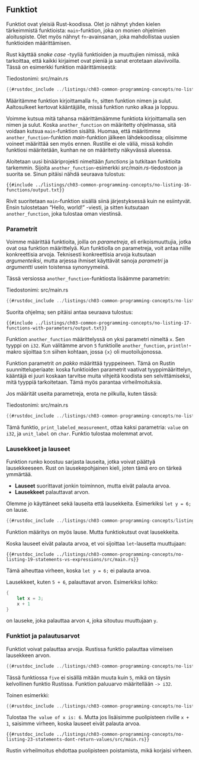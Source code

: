 ## Funktiot

Funktiot ovat yleisiä Rust-koodissa. Olet jo nähnyt yhden kielen tärkeimmistä funktioista: `main`-funktion, joka on monien ohjelmien aloituspiste. Olet myös nähnyt `fn`-avainsanan, joka mahdollistaa uusien funktioiden määrittämisen.

Rust käyttää _snake case_ -tyyliä funktioiden ja muuttujien nimissä, mikä tarkoittaa, että kaikki kirjaimet ovat pieniä ja sanat erotetaan alaviivoilla. Tässä on esimerkki funktion määrittämisestä:

<span class="filename">Tiedostonimi: src/main.rs</span>

```rust
{{#rustdoc_include ../listings/ch03-common-programming-concepts/no-listing-16-functions/src/main.rs}}
```

Määritämme funktion kirjoittamalla `fn`, sitten funktion nimen ja sulut. Aaltosulkeet kertovat kääntäjälle, missä funktion runko alkaa ja loppuu.

Voimme kutsua mitä tahansa määrittämäämme funktiota kirjoittamalla sen nimen ja sulut. Koska `another_function` on määritetty ohjelmassa, sitä voidaan kutsua `main`-funktion sisältä. Huomaa, että määritimme `another_function`-funktion _main_-funktion jälkeen lähdekoodissa; olisimme voineet määrittää sen myös ennen. Rustille ei ole väliä, missä kohdin funktiosi määritetään, kunhan ne on määritetty näkyvässä alueessa.

Aloitetaan uusi binääriprojekti nimeltään _functions_ ja tutkitaan funktioita tarkemmin. Sijoita `another_function`-esimerkki _src/main.rs_-tiedostoon ja suorita se. Sinun pitäisi nähdä seuraava tulostus:

```console
{{#include ../listings/ch03-common-programming-concepts/no-listing-16-functions/output.txt}}
```

Rivit suoritetaan `main`-funktion sisällä siinä järjestyksessä kuin ne esiintyvät. Ensin tulostetaan “Hello, world!” -viesti, ja sitten kutsutaan `another_function`, joka tulostaa oman viestinsä.

### Parametrit

Voimme määrittää funktioita, joilla on _parametreja_, eli erikoismuuttujia, jotka ovat osa funktion määrittelyä. Kun funktiolla on parametreja, voit antaa niille konkreettisia arvoja. Teknisesti konkreettisia arvoja kutsutaan _argumenteiksi_, mutta arjessa ihmiset käyttävät sanoja _parametri_ ja _argumentti_ usein toistensa synonyymeinä.

Tässä versiossa `another_function`-funktiosta lisäämme parametrin:

<span class="filename">Tiedostonimi: src/main.rs</span>

```rust
{{#rustdoc_include ../listings/ch03-common-programming-concepts/no-listing-17-functions-with-parameters/src/main.rs}}
```

Suorita ohjelma; sen pitäisi antaa seuraava tulostus:

```console
{{#include ../listings/ch03-common-programming-concepts/no-listing-17-functions-with-parameters/output.txt}}
```

Funktion `another_function` määrittelyssä on yksi parametri nimeltä `x`. Sen tyyppi on `i32`. Kun välitämme arvon `5` funktiolle `another_function`, `println!`-makro sijoittaa `5`:n siihen kohtaan, jossa `{x}` oli muotoilujonossa.

Funktion parametrit _on pakko_ määrittää tyyppeineen. Tämä on Rustin suunnitteluperiaate: koska funktioiden parametrit vaativat tyyppimäärittelyn, kääntäjä ei juuri koskaan tarvitse muita vihjeitä koodista sen selvittämiseksi, mitä tyyppiä tarkoitetaan. Tämä myös parantaa virheilmoituksia.

Jos määrität useita parametreja, erota ne pilkulla, kuten tässä:

<span class="filename">Tiedostonimi: src/main.rs</span>

```rust
{{#rustdoc_include ../listings/ch03-common-programming-concepts/no-listing-18-functions-with-multiple-parameters/src/main.rs}}
```

Tämä funktio, `print_labeled_measurement`, ottaa kaksi parametria: `value` on `i32`, ja `unit_label` on `char`. Funktio tulostaa molemmat arvot.

### Lausekkeet ja lauseet

Funktion runko koostuu sarjasta lauseita, jotka voivat päättyä lausekkeeseen. Rust on lausekepohjainen kieli, joten tämä ero on tärkeä ymmärtää.

- **Lauseet** suorittavat jonkin toiminnon, mutta eivät palauta arvoa.
- **Lausekkeet** palauttavat arvon.

Olemme jo käyttäneet sekä lauseita että lausekkeita. Esimerkiksi `let y = 6;` on lause.

```rust
{{#rustdoc_include ../listings/ch03-common-programming-concepts/listing-03-01/src/main.rs}}
```

Funktion määritys on myös lause. Mutta funktiokutsut ovat lausekkeita.

Koska lauseet eivät palauta arvoa, et voi sijoittaa `let`-lausetta muuttujaan:

```rust,ignore,does_not_compile
{{#rustdoc_include ../listings/ch03-common-programming-concepts/no-listing-19-statements-vs-expressions/src/main.rs}}
```

Tämä aiheuttaa virheen, koska `let y = 6;` ei palauta arvoa.

Lausekkeet, kuten `5 + 6`, palauttavat arvon. Esimerkiksi lohko:

```rust
{
    let x = 3;
    x + 1
}
```

on lauseke, joka palauttaa arvon `4`, joka sitoutuu muuttujaan `y`.

### Funktiot ja palautusarvot

Funktiot voivat palauttaa arvoja. Rustissa funktio palauttaa viimeisen lausekkeen arvon.

```rust
{{#rustdoc_include ../listings/ch03-common-programming-concepts/no-listing-21-function-return-values/src/main.rs}}
```

Tässä funktiossa `five` ei sisällä mitään muuta kuin `5`, mikä on täysin kelvollinen funktio Rustissa. Funktion paluuarvo määritellään `-> i32`.

Toinen esimerkki:

```rust
{{#rustdoc_include ../listings/ch03-common-programming-concepts/no-listing-22-function-parameter-and-return/src/main.rs}}
```

Tulostaa `The value of x is: 6`. Mutta jos lisäisimme puolipisteen riville `x + 1`, saisimme virheen, koska lauseet eivät palauta arvoa.

```rust,ignore,does_not_compile
{{#rustdoc_include ../listings/ch03-common-programming-concepts/no-listing-23-statements-dont-return-values/src/main.rs}}
```

Rustin virheilmoitus ehdottaa puolipisteen poistamista, mikä korjaisi virheen.
